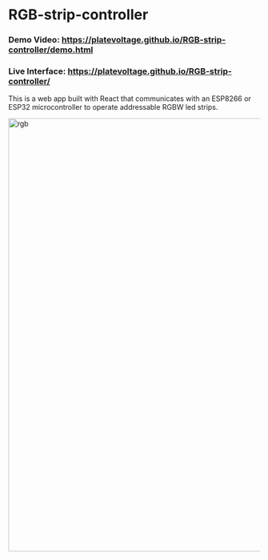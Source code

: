 # RGB-strip-controller

### Demo Video: https://platevoltage.github.io/RGB-strip-controller/demo.html
### Live Interface: https://platevoltage.github.io/RGB-strip-controller/

This is a web app built with React that communicates with an ESP8266 or ESP32 microcontroller to operate addressable RGBW led strips.


<img width="865" alt="rgb" src="https://user-images.githubusercontent.com/1414728/217664961-c8accc6d-baad-4b39-af8d-db5f3caa306a.png">

